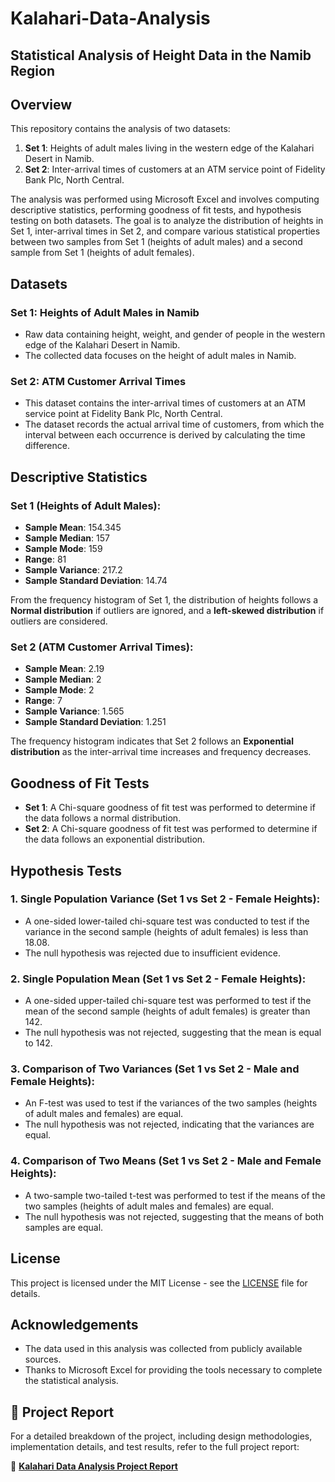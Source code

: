 # Kalahari-Data-Analysis

## Statistical Analysis of Height Data in the Namib Region

## Overview
This repository contains the analysis of two datasets: 
1. **Set 1**: Heights of adult males living in the western edge of the Kalahari Desert in Namib.
2. **Set 2**: Inter-arrival times of customers at an ATM service point of Fidelity Bank Plc, North Central.

The analysis was performed using Microsoft Excel and involves computing descriptive statistics, performing goodness of fit tests, and hypothesis testing on both datasets. The goal is to analyze the distribution of heights in Set 1, inter-arrival times in Set 2, and compare various statistical properties between two samples from Set 1 (heights of adult males) and a second sample from Set 1 (heights of adult females).

## Datasets
### Set 1: Heights of Adult Males in Namib
- Raw data containing height, weight, and gender of people in the western edge of the Kalahari Desert in Namib.
- The collected data focuses on the height of adult males in Namib.

### Set 2: ATM Customer Arrival Times
- This dataset contains the inter-arrival times of customers at an ATM service point at Fidelity Bank Plc, North Central.
- The dataset records the actual arrival time of customers, from which the interval between each occurrence is derived by calculating the time difference.

## Descriptive Statistics
### Set 1 (Heights of Adult Males):
- **Sample Mean**: 154.345
- **Sample Median**: 157
- **Sample Mode**: 159
- **Range**: 81
- **Sample Variance**: 217.2
- **Sample Standard Deviation**: 14.74

From the frequency histogram of Set 1, the distribution of heights follows a **Normal distribution** if outliers are ignored, and a **left-skewed distribution** if outliers are considered.

### Set 2 (ATM Customer Arrival Times):
- **Sample Mean**: 2.19
- **Sample Median**: 2
- **Sample Mode**: 2
- **Range**: 7
- **Sample Variance**: 1.565
- **Sample Standard Deviation**: 1.251

The frequency histogram indicates that Set 2 follows an **Exponential distribution** as the inter-arrival time increases and frequency decreases.

## Goodness of Fit Tests
- **Set 1**: A Chi-square goodness of fit test was performed to determine if the data follows a normal distribution.
- **Set 2**: A Chi-square goodness of fit test was performed to determine if the data follows an exponential distribution.

## Hypothesis Tests
### 1. Single Population Variance (Set 1 vs Set 2 - Female Heights):
- A one-sided lower-tailed chi-square test was conducted to test if the variance in the second sample (heights of adult females) is less than 18.08.
- The null hypothesis was rejected due to insufficient evidence.

### 2. Single Population Mean (Set 1 vs Set 2 - Female Heights):
- A one-sided upper-tailed chi-square test was performed to test if the mean of the second sample (heights of adult females) is greater than 142.
- The null hypothesis was not rejected, suggesting that the mean is equal to 142.

### 3. Comparison of Two Variances (Set 1 vs Set 2 - Male and Female Heights):
- An F-test was used to test if the variances of the two samples (heights of adult males and females) are equal.
- The null hypothesis was not rejected, indicating that the variances are equal.

### 4. Comparison of Two Means (Set 1 vs Set 2 - Male and Female Heights):
- A two-sample two-tailed t-test was performed to test if the means of the two samples (heights of adult males and females) are equal.
- The null hypothesis was not rejected, suggesting that the means of both samples are equal.


## License
This project is licensed under the MIT License - see the [LICENSE](LICENSE) file for details.

## Acknowledgements
- The data used in this analysis was collected from publicly available sources.
- Thanks to Microsoft Excel for providing the tools necessary to complete the statistical analysis.

## 📂 Project Report

For a detailed breakdown of the project, including design methodologies, implementation details, and test results, refer to the full project report:

📄 **[Kalahari Data Analysis Project Report](docs/Kalahari_Project_Report.pdf)**  

